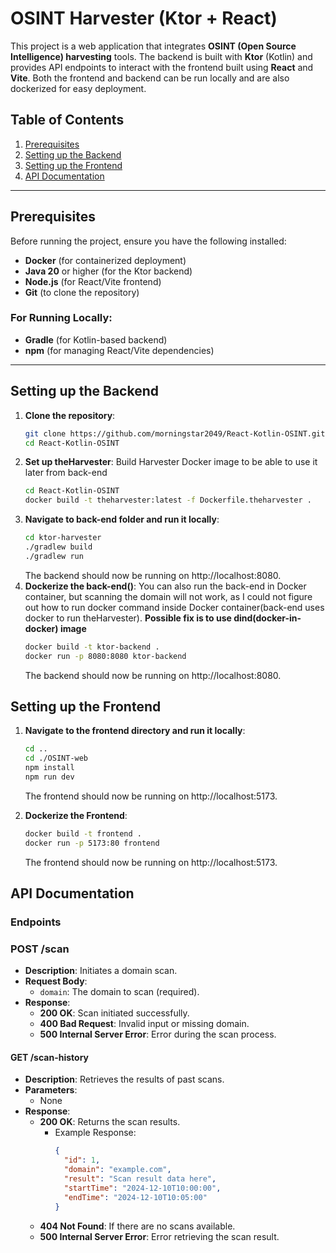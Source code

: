 # OSINT Harvester (Ktor + React)

This project is a web application that integrates **OSINT (Open Source Intelligence) harvesting** tools. The backend is built with **Ktor** (Kotlin) and provides API endpoints to interact with the frontend built using **React** and **Vite**. Both the frontend and backend can be run locally and are also dockerized for easy deployment.

## Table of Contents

1. [Prerequisites](#prerequisites)
2. [Setting up the Backend](#setting-up-the-backend)
3. [Setting up the Frontend](#setting-up-the-frontend)
4. [API Documentation](#api-documentation)

---

## Prerequisites

Before running the project, ensure you have the following installed:

- **Docker** (for containerized deployment)
- **Java 20** or higher (for the Ktor backend)
- **Node.js** (for React/Vite frontend)
- **Git** (to clone the repository)

### For Running Locally:

- **Gradle** (for Kotlin-based backend)
- **npm** (for managing React/Vite dependencies)

---

## Setting up the Backend

1. **Clone the repository**:
   ```bash
   git clone https://github.com/morningstar2049/React-Kotlin-OSINT.git
   cd React-Kotlin-OSINT
   ```
2. **Set up theHarvester**:
   Build Harvester Docker image to be able to use it later from back-end
   ```bash
   cd React-Kotlin-OSINT
   docker build -t theharvester:latest -f Dockerfile.theharvester .
   ```
3. **Navigate to back-end folder and run it locally**:
   ```bash
   cd ktor-harvester
   ./gradlew build
   ./gradlew run
   ```
   The backend should now be running on http://localhost:8080.
4. **Dockerize the back-end()**:
   You can also run the back-end in Docker container, but scanning the domain will not work, as I could not figure out how to run docker command inside Docker container(back-end uses docker to run theHarvester). **Possible fix is to use dind(docker-in-docker) image**
   ```bash
   docker build -t ktor-backend .
   docker run -p 8080:8080 ktor-backend
   ```
   The backend should now be running on http://localhost:8080.

## Setting up the Frontend

1. **Navigate to the frontend directory and run it locally**:

   ```bash
   cd ..
   cd ./OSINT-web
   npm install
   npm run dev
   ```

   The frontend should now be running on http://localhost:5173.

2. **Dockerize the Frontend**:
   ```bash
   docker build -t frontend .
   docker run -p 5173:80 frontend
   ```
   The frontend should now be running on http://localhost:5173.

## API Documentation

### Endpoints

### POST /scan

- **Description**: Initiates a domain scan.
- **Request Body**:
  - `domain`: The domain to scan (required).
- **Response**:
  - **200 OK**: Scan initiated successfully.
  - **400 Bad Request**: Invalid input or missing domain.
  - **500 Internal Server Error**: Error during the scan process.

#### GET /scan-history

- **Description**: Retrieves the results of past scans.
- **Parameters**:
  - None
- **Response**:
  - **200 OK**: Returns the scan results.
    - Example Response:
      ```json
      {
        "id": 1,
        "domain": "example.com",
        "result": "Scan result data here",
        "startTime": "2024-12-10T10:00:00",
        "endTime": "2024-12-10T10:05:00"
      }
      ```
  - **404 Not Found**: If there are no scans available.
  - **500 Internal Server Error**: Error retrieving the scan result.
